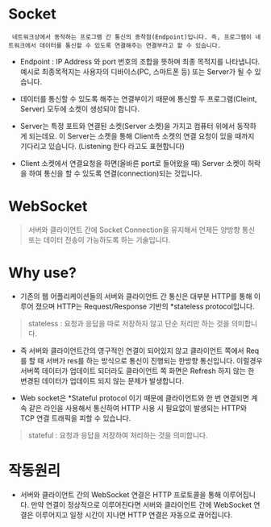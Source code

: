 # Socket

`` 네트워크상에서 동작하는 프로그램 간 통신의 종착점(Endpoint)입니다. 즉, 프로그램이 네트워크에서 데이터를 통신할 수 있도록 연결해주는 연결부라고 할 수 있습니다.``

- Endpoint : IP Address 와 port 번호의 조합을 뜻하며 최종 목적지를 나타냅니다. 예시로 최종목적지는 사용자의 디바이스(PC, 스마트폰 등) 또는 Server가 될 수 있습니다.

- 데이터를 통신할 수 있도록 해주는 연결부이기 때문에 통신할 두 프로그램(Cleint, Server) 모두에 소켓이 생성되야 합니다.

- Server는 특정 포트와 연결된 소켓(Server 소켓)을 가지고 컴퓨터 위에서 동작하게 되는데요. 이 Server는 소켓을 통해 Client측 소켓의 연결 요청이 있을 때까지 기다리고 있습니다. (Listening 한다 라고도 표현합니다)

- Client 소켓에서 연결요청을 하면(올바른 port로 들어왔을 때) Server 소켓이 허락을 하여 통신을 할 수 있도록 연결(connection)되는 것입니다.

# WebSocket

> 서버와 클라이언트 간에 Socket Connection을 유지해서 언제든 양방향 통신 또는 데이터 전송이 가능하도록 하는 기술입니다.

# Why use?

- 기존의 웹 어플리케이션들의 서버와 클라이언트 간 통신은 대부분 HTTP를 통해 이루어 졌으며 HTTP는 Request/Response 기반의 *stateless protocol입니다.

> stateless : 요청과 응답을 따로 저장하지 않고 단순 처리만 하는 것을 의미합니다.

- 즉 서버와 클라이언트간의 영구적인 연결이 되어있지 않고 클라이언트 쪽에서 Req를 할 때 서버가 res를 하는 방식으로 통신이 진행되는 한방향 통신입니다. 이럴경우 서버쪽 데이터가 업데이트 되더라도 클라이언트 쪽 화면은 Refresh 하지 않는 한 변경된 데이터가 업데이트 되지 않는 문제가 발생합니다.

- Web socket은 *Stateful protocol 이기 때문에 클라이언트와 한 번 연결되면 계속 같은 라인을 사용해서 통신하여 HTTP 사용 시 필요없이 발생되는 HTTP와 TCP 연결 트래픽을 피할 수 있습니다.

> stateful : 요청과 응답을 저장하여 처리하는 것을 의미합니다.

# 작동원리

- 서버와 클라이언트 간의 WebSocket 연결은 HTTP 프로토콜을 통해 이루어집니다. 만약 연결이 정상적으로 이루어진다면 서버와 클라이언트 간에 WebSocket 연결은 이루어지고 일정 시간이 지나면 HTTP 연결은 자동으로 끊어집니다.

